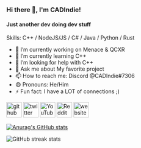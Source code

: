 ### Hi there 👋, I'm CADIndie!
#### Just another dev doing dev stuff 

Skills: C++ / NodeJS/JS / C# / Java / Python / Rust

- 🔭 I’m currently working on Menace & QCXR 
- 🌱 I’m currently learning C++
- 🤔 I’m looking for help with C++ 
- 💬 Ask me about My favorite project 
- 📫 How to reach me: Discord @CADIndie#7306 
- 😄 Pronouns: He/Him 
- ⚡ Fun fact: I have a LOT of connections ;) 


[<img src='https://cdn.jsdelivr.net/npm/simple-icons@3.0.1/icons/github.svg' alt='github' height='40'>](https://github.com/CADIndie)  [<img src='https://cdn.jsdelivr.net/npm/simple-icons@3.0.1/icons/twitter.svg' alt='twitter' height='40'>](https://twitter.com/CADIndie)  [<img src='https://cdn.jsdelivr.net/npm/simple-icons@3.0.1/icons/youtube.svg' alt='YouTube' height='40'>](https://www.youtube.com/channel/UCV9ycAg5uiu9BJm6WJ_YM3w)  [<img src='https://cdn.jsdelivr.net/npm/simple-icons@3.0.1/icons/reddit.svg' alt='Reddit' height='40'>](https://www.reddit.com/user/CtrlAltDeleteTTV)  [<img src='https://cdn.jsdelivr.net/npm/simple-icons@3.0.1/icons/icloud.svg' alt='website' height='40'>](https://cadinide.dev)  

[![Anurag's GitHub stats](https://github-readme-stats.vercel.app/api?username=anuraghazra)](https://github.com/anuraghazra/github-readme-stats)

![GitHub streak stats](https://github-readme-streak-stats.herokuapp.com/?user=CADIndie)  

